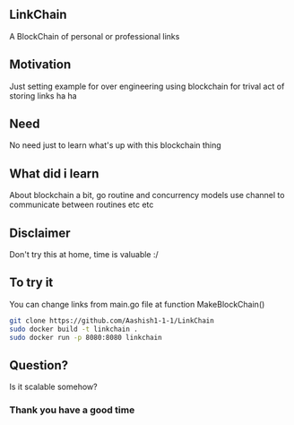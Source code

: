 ## LinkChain
A BlockChain of personal or professional links 

## Motivation
Just setting example for over engineering using blockchain for trival act of storing links ha ha 

## Need
No need just to learn what's up with this blockchain thing

## What did i learn
About blockchain a bit, go routine and concurrency models use channel to communicate between routines etc etc

## Disclaimer
Don't try this at home, time is valuable :/

## To try it
You can change links from main.go file at function MakeBlockChain()
```bash
git clone https://github.com/Aashish1-1-1/LinkChain
sudo docker build -t linkchain .
sudo docker run -p 8080:8080 linkchain
```
## Question?
Is it scalable somehow?

### Thank you have a good time
